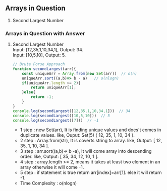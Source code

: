 <h2>Arrays in Question</h2>

<ol>
<li>Second Largest Number</li>
</ol>

<h3>Arrays in Question with Answer</h3>

<ol>
<li>Second Largest Number <br>
Input: [12,35,1,10,34,1], Output: 34.<br>
Input: [10,5,10], Output: 5.<br>
</li>

```js
// Brute Forse Approach
function secondLargest(arr){
    const uniqueArr = Array.from(new Set(arr))  // o(n)
    uniqueArr.sort((a,b)=> b - a)   // o(nlogn)
    if(uniqueArr.length >= 2){
        return uniqueArr[1];
    }else{
        return -1;
    }
}
console.log(secondLargest([12,35,1,10,34,1]))  // 34
console.log(secondLargest([10,5,10]))  // 5
console.log(secondLargest([7]))  // -1
```

<ul>
<li>1 step : new Set(arr), It is finding unique values and does't comes in duplicate values. like, Ouput: Set(5) { 12, 35, 1, 10, 34 }.</li>
<li>2 step : Array.from(str), It is coverts string to array. like, Output: [ 12, 35, 1, 10, 34 ].</li>
<li>3 step : arr.sort((a,b)=> b -a), It will come array into descending order. like, Output: [ 35, 34, 12, 10, 1 ].</li>
<li>4 step : array.length >= 2, means it takes at least two element in an array otherwise it will come -1.</li>
<li>5 step : if statement is true return arr[index]=arr[1]. else it will return -1.</li>
<li>Time Complexity : o(nlogn)</li>
</ul>

<ol>